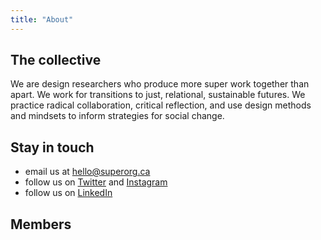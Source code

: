 ```yaml
---
title: "About"
---
```


## The collective

We are design researchers who produce more super work together than apart. We work for transitions to just, relational, sustainable futures. We practice radical collaboration, critical reflection, and use design methods and mindsets to inform strategies for social change.

## Stay in touch
- email us at [hello@superorg.ca](mailto:hello@superorg.ca)
- follow us on [Twitter](https://twitter.com/superorganism__) and [Instagram](https://www.instagram.com/superorganism__/)
- follow us on [LinkedIn](https://www.linkedin.com/company/28839029/admin/)

## Members